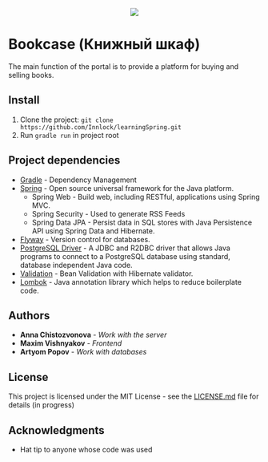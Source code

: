 <p align="center">
  <img src="https://github.com/Innlock/learningSpring/blob/main/src/pics/Books.jpg">
</p>

# Bookcase (Книжный шкаф)

The main function of the portal is to provide a platform for buying and selling books.

## Install

1. Сlone the project: `git clone https://github.com/Innlock/learningSpring.git`
2. Run `gradle run` in project root

## Project dependencies

* [Gradle](https://gradle.org/) - Dependency Management
* [Spring](https://spring.io/) - Open source universal framework for the Java platform.
  * Spring Web - Build web, including RESTful, applications using Spring MVC.
  * Spring Security - Used to generate RSS Feeds
  * Spring Data JPA - Persist data in SQL stores with Java Persistence API using Spring Data and Hibernate.
* [Flyway](https://flywaydb.org/) - Version control for databases.
* [PostgreSQL Driver](https://jdbc.postgresql.org/) - A JDBC and R2DBC driver that allows Java programs to connect to a PostgreSQL database using standard, database independent Java code.
* [Validation](https://hibernate.org/) - Bean Validation with Hibernate validator.
* [Lombok](https://projectlombok.org/) - Java annotation library which helps to reduce boilerplate code.

## Authors

* **Anna Chistozvonova** - *Work with the server*
* **Maxim Vishnyakov** - *Frontend*
* **Artyom Popov** - *Work with databases*

## License

This project is licensed under the MIT License - see the [LICENSE.md](LICENSE.md) file for details (in progress)

## Acknowledgments

* Hat tip to anyone whose code was used
